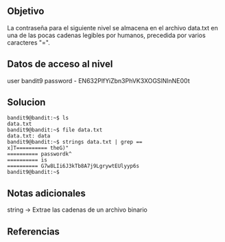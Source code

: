 ## Objetivo 

La contraseña para el siguiente nivel se almacena en el archivo data.txt en una de las pocas cadenas legibles por humanos, precedida por varios caracteres "=".
## Datos de acceso al nivel

user bandit9 
password - EN632PlfYiZbn3PhVK3XOGSlNInNE00t
## Solucion

```
bandit9@bandit:~$ ls
data.txt
bandit9@bandit:~$ file data.txt
data.txt: data
bandit9@bandit:~$ strings data.txt | grep ==
x]T========== theG)"
========== passwordk^
========== is
========== G7w8LIi6J3kTb8A7j9LgrywtEUlyyp6s
bandit9@bandit:~$ 
```

## Notas adicionales

string -> Extrae las cadenas de un archivo binario

## Referencias 
